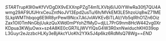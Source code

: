 $START$rupK9l0wKfVVDgDX9vEXXnpPZgT4m1LXVbj6/iJ0iYWwRa30fj7QU4Awmg29AF9UfJHrxCeuZntNoJV13Epd2usTu/6h/MVkEM3LE5hzoUq8wZ71MESLkpWMThbqog6E9iR8yrPewI9Ncx7JklJvIAVKEvBiTLAl//Vb5qIRhO1Zn6OizZax1OI0TmNnGbjUukzQuXWd0mPYohZfMyD+djLL7PrG9nm8HcW442vg0XrKDpua3KWjuOwx+sz4A8KE0cGR7iLjWVYlQsG4W3R0xnNwiduchKH039opL3Guyr2eJzzbcHLKy3eBjAkcYUoKh2YXk5J4p6kz6RdMsQ78Wg==$END$